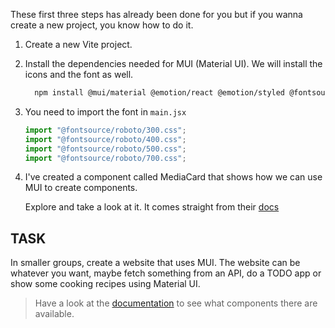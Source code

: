 These first three steps has already been done for you but if you wanna create a new project, you know how to do it.

1. Create a new Vite project.
1. Install the dependencies needed for MUI (Material UI). We will install the icons and the font as well.

   ```bash
     npm install @mui/material @emotion/react @emotion/styled @fontsource/roboto @mui/icons-material
   ```

1. You need to import the font in `main.jsx`

   ```js
   import "@fontsource/roboto/300.css";
   import "@fontsource/roboto/400.css";
   import "@fontsource/roboto/500.css";
   import "@fontsource/roboto/700.css";
   ```

1. I've created a component called MediaCard that shows how we can use MUI to create components.

   Explore and take a look at it. It comes straight from their [docs](https://mui.com/material-ui/react-card/#media)

## TASK

In smaller groups, create a website that uses MUI. The website can be whatever you want, maybe fetch something from an API, do a TODO app or show some cooking recipes using Material UI.

> Have a look at the [documentation](https://mui.com/material-ui/react-button/) to see what components there are available.
